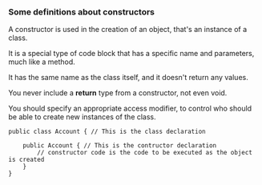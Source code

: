 ### Some definitions about constructors ###

A constructor is used in the creation of an object, that's an instance of a class.

It is a special type of code block that has a specific name and parameters, much like a method.

It has the same name as the class itself, and it doesn't return any values.

You never include a __return__ type from a constructor, not even void.

You should specify an appropriate access modifier, to control who should be able to create new instances of the class.

    public class Account { // This is the class declaration
    
        public Account { // This is the contructor declaration
            // constructor code is the code to be executed as the object is created
        }
    }
    